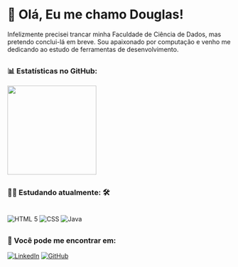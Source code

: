 # 👋 Olá, Eu me chamo Douglas!
Infelizmente precisei trancar minha Faculdade de Ciência de Dados, mas pretendo conclui-lá em breve. 
Sou apaixonado por computação e venho me dedicando ao estudo de ferramentas de desenvolvimento.

##
### 📊 Estatísticas no GitHub:
<a href="https://github.com/DouglasLuizL">
  <img height=200 align="center" src="https://github-readme-stats.vercel.app/api?username=Afonsoaho&theme=transparent&bg_color=000&border_color=30A3DC&show_icons=true&icon_color=30A3DC&title_color=E94D5F&text_color=FFF" />
</a>

##
### 👨‍💻 Estudando atualmente: 🛠

<div style="display: inline_block"><br/>
<img aLign="center" alt="HTML 5" src="https://img.shields.io/badge/HTML5-E34F26?style=for-the-badge&logo=html5&logoColor=white" />
<img aLign="center" alt="CSS" src="https://img.shields.io/badge/CSS3-1572B6?style=for-the-badge&logo=css3&logoColor=white" />
<img aLign="center" alt="Java" src="https://img.shields.io/badge/java-%23ED8B00.svg?style=for-the-badge&logo=openjdk&logoColor=white" />


</div>


##
### 📲 Você pode me encontrar em:

[![LinkedIn](https://img.shields.io/badge/linkedin-%230077B5.svg?style=for-the-badge&logo=linkedin&logoColor=white)](https://www.linkedin.com/in/douglas-luiz-7618a41a0/)
[![GitHub](https://img.shields.io/badge/GitHub-100000?style=border_radius&logo=github&logoColor=white)](https://github.com/DouglasLuizL)
